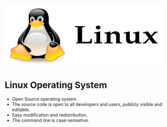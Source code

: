 <img src="logo.png"  width="600" height="200">

# Linux Operating System   
+ Open Source operating system.    
+ The source code is open to all developers and users, publicly visible and editable. 
+ Easy modification and redistribution.
+ The command line is case-sensetive.    
